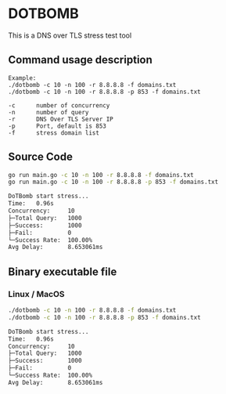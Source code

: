 # DOTBOMB

This is a DNS over TLS stress test tool

## Command usage description

```
Example:
./dotbomb -c 10 -n 100 -r 8.8.8.8 -f domains.txt
./dotbomb -c 10 -n 100 -r 8.8.8.8 -p 853 -f domains.txt

-c      number of concurrency
-n      number of query
-r      DNS Over TLS Server IP
-p      Port, default is 853
-f      stress domain list
```

## Source Code

```bash
go run main.go -c 10 -n 100 -r 8.8.8.8 -f domains.txt
go run main.go -c 10 -n 100 -r 8.8.8.8 -p 853 -f domains.txt

DoTBomb start stress...
Time:   0.96s
Concurrency:     10
├─Total Query:   1000
├─Success:       1000
├─Fail:          0
└─Success Rate:  100.00%
Avg Delay:       8.653061ms
```


## Binary executable file

### Linux / MacOS

```bash
./dotbomb -c 10 -n 100 -r 8.8.8.8 -f domains.txt
./dotbomb -c 10 -n 100 -r 8.8.8.8 -p 853 -f domains.txt

DoTBomb start stress...
Time:   0.96s
Concurrency:     10
├─Total Query:   1000
├─Success:       1000
├─Fail:          0
└─Success Rate:  100.00%
Avg Delay:       8.653061ms
```
